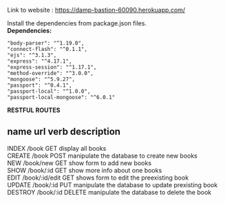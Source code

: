 Link to website : https://damp-bastion-60090.herokuapp.com/  
  
  
Install the dependencies from package.json files.    
**Dependencies:**  

    "body-parser": "^1.19.0",  
    "connect-flash": "^0.1.1",  
    "ejs": "^3.1.3",  
    "express": "^4.17.1",  
    "express-session": "^1.17.1",  
    "method-override": "^3.0.0",  
    "mongoose": "^5.9.27",  
    "passport": "^0.4.1",  
    "passport-local": "^1.0.0",  
    "passport-local-mongoose": "^6.0.1"    
    
**RESTFUL ROUTES**  
  
name         url             verb    description  
---------------------------------------  
INDEX       /book            GET     display all books  
CREATE      /book            POST    manipulate the database to create new books  
NEW         /book/new        GET     show form to add new books  
SHOW        /book/:id        GET     show more info about one books  
EDIT        /book/:id/edit   GET     shows form to edit the preexisting book  
UPDATE      /book/:id        PUT     manipulate the database to update prexisting book    
DESTROY     /book/:id        DELETE  manipulate the database to delete the book  
  
  

